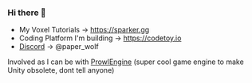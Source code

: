 ### Hi there 👋

<!--
**PaperPrototype/PaperPrototype** is a ✨ _special_ ✨ repository because its `README.md` (this file) appears on your GitHub profile.

Here are some ideas to get you started:

- 🔭 I’m currently working on ...
- 🌱 I’m currently learning ...
- 👯 I’m looking to collaborate on ...
- 🤔 I’m looking for help with ...
- 💬 Ask me about ...
- 📫 How to reach me: ...
- 😄 Pronouns: ...
- ⚡ Fun fact: ...
- [Books](https://gabrielgambetta.com/computer-graphics-from-scratch/) [on computer](https://gamemath.com/) [graphics](https://www.pbrt.org/) (ps: they are all free to read online)
-->

- My Voxel Tutorials -> https://sparker.gg
- Coding Platform I'm building -> https://codetoy.io
- [Discord](https://discord.gg/QhqTE4t2tR) -> @paper_wolf

Involved as I can be with [ProwlEngine](https://github.com/ProwlEngine/Prowl) (super cool game engine to make Unity obsolete, dont tell anyone)
